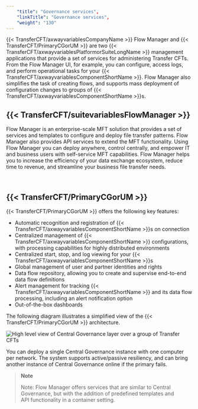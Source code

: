 ```yaml
---
    "title": "Governance services",
    "linkTitle": "Governance services",
    "weight": "130"
---
```

{{< TransferCFT/axwayvariablesCompanyName  >}} Flow Manager and {{< TransferCFT/PrimaryCGorUM  >}} are two {{< TransferCFT/axwayvariablesPlatformorSuiteLongName  >}} management applications that provide a set of services for administering Transfer CFTs. From the Flow Manager UI, for example, you can configure, access logs, and perform operational tasks for your {{< TransferCFT/axwayvariablesComponentShortName  >}}. Flow Manager also simplifies the task of creating flows, and supports mass deployment of configuration changes to groups of {{< TransferCFT/axwayvariablesComponentShortName  >}}s.

{{< TransferCFT/suitevariablesFlowManager  >}}
---------------------------------------------------

Flow Manager is an enterprise-scale MFT solution that provides a set of services and templates to configure and deploy file transfer patterns. Flow Manager also provides API services to extend the MFT functionality. Using Flow Manager you can deploy anywhere, control centrally, and empower IT and business users with self-service MFT capabilities. Flow Manager helps you to increase the efficiency of your data exchange ecosystem, reduce time to revenue, and streamline your business file transfer needs.

 

{{< TransferCFT/PrimaryCGorUM  >}}
---------------------------------------

{{< TransferCFT/PrimaryCGorUM  >}} offers the following key features:

- Automatic recognition and registration of {{< TransferCFT/axwayvariablesComponentShortName  >}}s on connection
- Centralized management of {{< TransferCFT/axwayvariablesComponentShortName  >}} configurations, with processing capabilities for highly distributed environments
- Centralized start, stop, and log viewing for your {{< TransferCFT/axwayvariablesComponentShortName  >}}s
- Global management of user and partner identities and rights
- Data flow repository, allowing you to create and supervise end-to-end data flow definitions
- Alert management for tracking {{< TransferCFT/axwayvariablesComponentShortName  >}} and its data flow processing, including an alert notification option
- Out-of-the-box dashboards

The following diagram illustrates a simplified view of the {{< TransferCFT/PrimaryCGorUM  >}} architecture.

![High level view of Central Governance layer over a group of Transfer CFTs](/Images/TransferCFT/2013_g_CG_architecture_draft1.png)

You can deploy a single Central Governance instance with one computer per network. The system supports active/passive resiliency, and can bring another instance of Central Governance online if the primary fails.

> **Note**
>
> Note: Flow Manager offers services that are similar to Central Governance, but with the addition of predefined templates and API functionality in a container setting.
